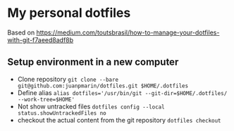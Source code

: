 # My personal dotfiles

Based on https://medium.com/toutsbrasil/how-to-manage-your-dotfiles-with-git-f7aeed8adf8b

## Setup environment in a new computer

- Clone repository `git clone --bare git@github.com:juanpmarin/dotfiles.git $HOME/.dotfiles`
- Define alias `alias dotfiles='/usr/bin/git --git-dir=$HOME/.dotfiles/ --work-tree=$HOME'`
- Not show untracked files `dotfiles config --local status.showUntrackedFiles no`
- checkout the actual content from the git repository `dotfiles checkout`
